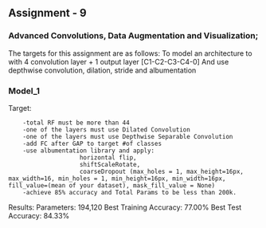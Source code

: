 ## Assignment - 9
### Advanced Convolutions, Data Augmentation and Visualization;

The targets for this assignment are as follows: 
To model an architecture to with 4 convolution layer + 1 output layer [C1-C2-C3-C4-0] 
And use depthwise convolution, dilation, stride and albumentation 

### Model_1
Target:

        -total RF must be more than 44  
        -one of the layers must use Dilated Convolution
        -one of the layers must use Depthwise Separable Convolution 
        -add FC after GAP to target #of classes 
        -use albumentation library and apply:
                        horizontal flip,
                        shiftScaleRotate,
                        coarseDropout (max_holes = 1, max_height=16px, max_width=16, min_holes = 1, min_height=16px, min_width=16px, fill_value=(mean of your dataset), mask_fill_value = None)
        -achieve 85% accuracy and Total Params to be less than 200k.
        
Results:
        Parameters: 194,120
        Best Training Accuracy: 77.00%
        Best Test Accuracy: 84.33%


